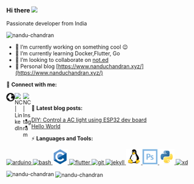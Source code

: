 ### Hi there <a href="https://www.nanduchandran.xyz/"><img src="https://media.giphy.com/media/hvRJCLFzcasrR4ia7z/giphy.gif" width="25px"></a>
Passionate developer from India

<p align="left"> <img src="https://komarev.com/ghpvc/?username=nandu-chandran&label=Profile%20views&color=0e75b6&style=flat" alt="nandu-chandran" /> </p>

- 🔭 I’m currently working on something cool :wink:
- 🌱 I’m currently learning Docker,Flutter, Go
- 👯 I’m looking to collaborate on [not.ed](https://github.com/not-ed-app)
- 📝 Personal blog [https://www.nanduchandran.xyz/](https://www.nanduchandran.xyz/)

💬 **Connect with me:**

[<img align="left" alt="nanduchandran.xyz" width="22px" src="https://raw.githubusercontent.com/iconic/open-iconic/master/svg/globe.svg" />][website]
[<img align="left" alt="NC | LinkedIn" width="22px" src="https://cdn.jsdelivr.net/npm/simple-icons@v3/icons/linkedin.svg" />][linkedin]
[<img align="left" alt="NC | Instagram" width="22px" src="https://cdn.jsdelivr.net/npm/simple-icons@v3/icons/instagram.svg" />][instagram]

<br />

📕 **Latest blog posts:**
<!-- BLOG-POST-LIST:START -->
- [DIY: Control a AC light using ESP32 dev board](https://www.nanduchandran.xyz//posts/DIY-ESP32/)
- [Hello World](https://www.nanduchandran.xyz//posts/Hello-World/)
<!-- BLOG-POST-LIST:END -->


⚡ **Languages and Tools:**

<p align="left"> <a href="https://www.arduino.cc/" target="_blank"> <img src="https://cdn.worldvectorlogo.com/logos/arduino-1.svg" alt="arduino" width="40" height="40"/> </a> <a href="https://www.gnu.org/software/bash/" target="_blank"> <img src="https://www.vectorlogo.zone/logos/gnu_bash/gnu_bash-icon.svg" alt="bash" width="40" height="40"/> </a> <a href="https://www.cprogramming.com/" target="_blank"> <img src="https://raw.githubusercontent.com/devicons/devicon/master/icons/c/c-original.svg" alt="c" width="40" height="40"/> </a> <a href="https://flutter.dev" target="_blank"> <img src="https://www.vectorlogo.zone/logos/flutterio/flutterio-icon.svg" alt="flutter" width="40" height="40"/> </a> <a href="https://git-scm.com/" target="_blank"> <img src="https://www.vectorlogo.zone/logos/git-scm/git-scm-icon.svg" alt="git" width="40" height="40"/> </a> <a href="https://jekyllrb.com/" target="_blank"> <img src="https://www.vectorlogo.zone/logos/jekyllrb/jekyllrb-icon.svg" alt="jekyll" width="40" height="40"/> </a> <a href="https://www.linux.org/" target="_blank"> <img src="https://raw.githubusercontent.com/devicons/devicon/master/icons/linux/linux-original.svg" alt="linux" width="40" height="40"/> </a> <a href="https://www.photoshop.com/en" target="_blank"> <img src="https://raw.githubusercontent.com/devicons/devicon/master/icons/photoshop/photoshop-line.svg" alt="photoshop" width="40" height="40"/> </a> <a href="https://www.python.org" target="_blank"> <img src="https://raw.githubusercontent.com/devicons/devicon/master/icons/python/python-original.svg" alt="python" width="40" height="40"/> </a> <a href="https://www.adobe.com/products/xd.html" target="_blank"> <img src="https://cdn.worldvectorlogo.com/logos/adobe-xd.svg" alt="xd" width="40" height="40"/> </a> </p>

<p><img align="left" src="https://github-readme-stats.vercel.app/api/top-langs?username=nandu-chandran&show_icons=true&locale=en&layout=compact" alt="nandu-chandran" /></p>

<p>&nbsp;<img align="center" src="https://github-readme-stats.vercel.app/api?username=nandu-chandran&show_icons=true&locale=en" alt="nandu-chandran" /></p>





[website]: https://nanduchandran.xyz
[instagram]: https://www.instagram.com/nandu_chandran__/
[linkedin]: https://www.linkedin.com/in/nandu-chandran-6013ab144/

